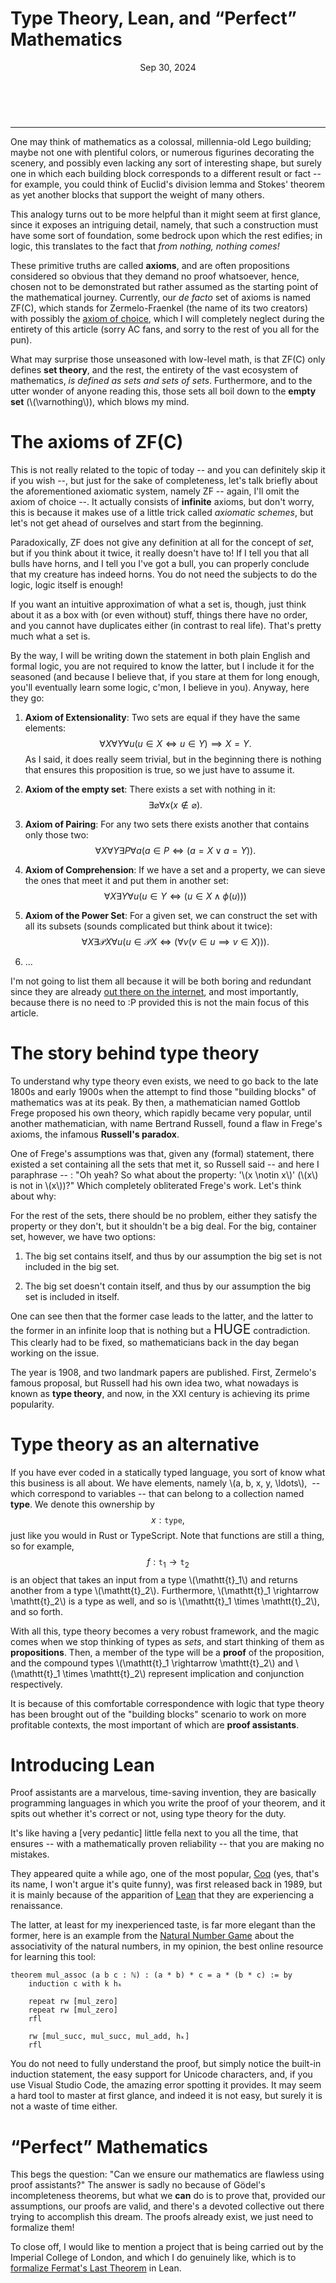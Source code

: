 # Type Theory, Lean, and “Perfect” Mathematics

<header>Sep 30, 2024</header>
<br>
<hr>

One may think of mathematics as a colossal, millennia-old Lego building; maybe not one with plentiful colors, or numerous figurines decorating the scenery, and possibly even lacking any sort of interesting shape, but surely one in which each building block corresponds to a different result or fact -- for example, you could think of Euclid's division lemma and Stokes' theorem as yet another blocks that support the weight of many others.

This analogy turns out to be more helpful than it might seem at first glance, since it exposes an intriguing detail, namely, that such a construction must have some sort of foundation, some bedrock upon which the rest edifies; in logic, this translates to the fact that _from nothing, nothing comes!_

These primitive truths are called **axioms**, and are often propositions considered so obvious that they demand no proof whatsoever, hence, chosen not to be demonstrated but rather assumed as the starting point of the mathematical journey. Currently, our *de facto* set of axioms is named ZF(C), which stands for Zermelo-Fraenkel (the name of its two creators) with possibly the [axiom of choice](https://plato.stanford.edu/entries/axiom-choice/), which I will completely neglect during the entirety of this article (sorry AC fans, and sorry to the rest of you all for the pun).

What may surprise those unseasoned with low-level math, is that ZF(C) only defines **set theory**, and the rest, the entirety of the vast ecosystem of mathematics, *is defined as sets and sets of sets*. Furthermore, and to the utter wonder of anyone reading this, those sets all boil down to the **empty set** (\\(\varnothing\\)), which blows my mind.

# The axioms of ZF(C)
This is not really related to the topic of today -- and you can definitely skip it if you wish --, but just for the sake of completeness, let's talk briefly about the aforementioned axiomatic system, namely ZF -- again, I'll omit the axiom of choice --. It actually consists of **infinite** axioms, but don't worry, this is because it makes use of a little trick called *axiomatic schemes*, but let's not get ahead of ourselves and start from the beginning.

Paradoxically, ZF does not give any definition at all for the concept of *set*, but if you think about it twice, it really doesn't have to! If I tell you that all bulls have horns, and I tell you I've got a bull, you can properly conclude that my creature has indeed horns. You do not need the subjects to do the logic, logic itself is enough!

If you want an intuitive approximation of what a set is, though, just think about it as a box with (or even without) stuff, things there have no order, and you cannot have duplicates either (in contrast to real life). That's pretty much what a set is.

By the way, I will be writing down the statement in both plain English and formal logic, you are not required to know the latter, but I include it for the seasoned (and because I believe that, if you stare at them for long enough, you'll eventually learn some logic, c'mon, I believe in you). Anyway, here they go:

1. **Axiom of Extensionality**: Two sets are equal if they have the same elements: $$\forall X \forall Y \forall u (u \in X \iff u \in Y) \implies X = Y.$$ As I said, it does really seem trivial, but in the beginning there is nothing that ensures this proposition is true, so we just have to assume it.

2. **Axiom of the empty set**: There exists a set with nothing in it: $$\exists \varnothing \forall x (x \notin \varnothing).$$

2. **Axiom of Pairing**: For any two sets there exists another that contains only those two: $$\forall X \forall Y \exists P \forall a (a \in P \iff (a = X \lor a = Y)).$$

3. **Axiom of Comprehension**: If we have a set and a property, we can sieve the ones that meet it and put them in another set: $$\forall X \exists Y \forall u (u \in Y \iff (u \in X \land \phi(u)))$$

4. **Axiom of the Power Set**: For a given set, we can construct the set with all its subsets (sounds complicated but think about it twice): $$\forall X \exists \mathscr{P}X \forall u (u \in \mathscr P X \iff (\forall v (v \in u \implies v \in X))).$$

6. ...

I'm not going to list them all because it will be both boring and redundant since they are already [out there on the internet](https://mathworld.wolfram.com/Zermelo-FraenkelAxioms.html), and most importantly, because there is no need to :P provided this is not the main focus of this article.

# The story behind type theory
To understand why type theory even exists, we need to go back to the late 1800s and early 1900s when the attempt to find those "building blocks" of mathematics was at its peak. By then, a mathematician named Gottlob Frege proposed his own theory, which rapidly became very popular, until another mathematician, with name Bertrand Russell, found a flaw in Frege's axioms, the infamous **Russell's paradox**.

One of Frege's assumptions was that, given any (formal) statement, there existed a set containing all the sets that met it, so Russell said -- and here I paraphrase -- : "Oh yeah? So what about the property: '\\(x \notin x\\)' (\\(x\\) is not in \\(x\\))?" Which completely obliterated Frege's work. Let's think about why:

For the rest of the sets, there should be no problem, either they satisfy the property or they don't, but it shouldn't be a big deal. For the big, container set, however, we have two options:

1. The big set contains itself, and thus by our assumption the big set is not included in the big set.

2. The big set doesn't contain itself, and thus by our assumption the big set is included in itself.

One can see then that the former case leads to the latter, and the latter to the former in an infinite loop that is nothing but a <span style="font-size: 150%;">HUGE</span> contradiction. This clearly had to be fixed, so mathematicians back in the day began working on the issue.

The year is 1908, and two landmark papers are published. First, Zermelo's famous proposal, but Russell had his own idea two, what nowadays is known as **type theory**, and now, in the XXI century is achieving its prime popularity.

# Type theory as an alternative

If you have ever coded in a statically typed language, you sort of know what this business is all about. We have elements, namely \\(a, b, x, y, \ldots\\), &nbsp;-- which correspond to variables -- that can belong to a collection named **type**. We denote this ownership by $$x: \mathtt{type},$$ just like you would in Rust or TypeScript. Note that functions are still a thing, so for example, $$f: \mathtt{t}_1 \rightarrow \mathtt{t}_2$$ is an object that takes an input from a type \\(\mathtt{t}_1\\) and returns another from a type \\(\mathtt{t}_2\\). Furthermore, \\(\mathtt{t}_1 \rightarrow \mathtt{t}_2\\) is a type as well, and so is \\(\mathtt{t}_1 \times \mathtt{t}_2\\), and so forth.

With all this, type theory becomes a very robust framework, and the magic comes when we stop thinking of types as *sets*, and start thinking of them as **propositions**. Then, a member of the type will be a **proof** of the proposition, and the compound types \\(\mathtt{t}_1 \rightarrow \mathtt{t}_2\\) and \\(\mathtt{t}_1 \times \mathtt{t}_2\\) represent implication and conjunction respectively.

It is because of this comfortable correspondence with logic that type theory has been brought out of the "building blocks" scenario to work on more profitable contexts, the most important of which are **proof assistants**.

# Introducing Lean

Proof assistants are a marvelous, time-saving invention, they are basically programming languages in which you write the proof of your theorem, and it spits out whether it's correct or not, using type theory for the duty.

It's like having a [very pedantic] little fella next to you all the time, that ensures -- with a mathematically proven reliability -- that you are making no mistakes.

They appeared quite a while ago, one of the most popular, [Coq](https://coq.inria.fr/) (yes, that's its name, I won't argue it's quite funny), was first released back in 1989, but it is mainly because of the apparition of [Lean](https://www.lean-lang.org/) that they are experiencing a renaissance.

The latter, at least for my inexperienced taste, is far more elegant than the former, here is an example from the [Natural Number Game](https://adam.math.hhu.de/#/g/leanprover-community/nng4) about the associativity of the natural numbers, in my opinion, the best online resource for learning this tool:

```lean
theorem mul_assoc (a b c : ℕ) : (a * b) * c = a * (b * c) := by
    induction c with k hₖ

    repeat rw [mul_zero]
    repeat rw [mul_zero]
    rfl

    rw [mul_succ, mul_succ, mul_add, hₖ]
    rfl
```

You do not need to fully understand the proof, but simply notice the built-in induction statement, the easy support for Unicode characters, and, if you use Visual Studio Code, the amazing error spotting it provides. It may seem a hard tool to master at first glance, and indeed it is not easy, but surely it is not a waste of time either.

# “Perfect” Mathematics
This begs the question: "Can we ensure our mathematics are flawless using proof assistants?" The answer is sadly no because of Gödel's incompleteness theorems, but what we **can** do is to prove that, provided our assumptions, our proofs are valid, and there's a devoted collective out there trying to accomplish this dream. The proofs already exist, we just need to formalize them!

To close off, I would like to mention a project that is being carried out by the Imperial College of London, and which I do genuinely like, which is to [formalize Fermat's Last Theorem](https://github.com/ImperialCollegeLondon/FLT) in Lean.
